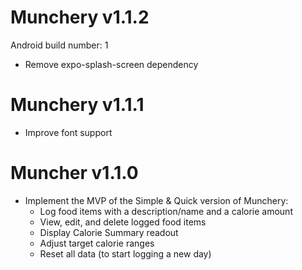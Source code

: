 # Munchery v1.1.2
Android build number: 1
* Remove expo-splash-screen dependency

# Munchery v1.1.1
* Improve font support

# Muncher v1.1.0
* Implement the MVP of the Simple & Quick version of Munchery:
    * Log food items with a description/name and a calorie amount
    * View, edit, and delete logged food items
    * Display Calorie Summary readout
    * Adjust target calorie ranges
    * Reset all data (to start logging a new day)
